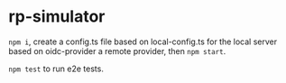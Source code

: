 # rp-simulator

`npm i`, create a config.ts file based on local-config.ts for the local server based on oidc-provider a remote provider, then `npm start`.

`npm test` to run e2e tests.


